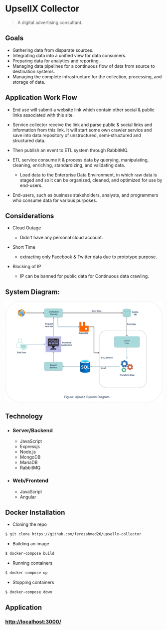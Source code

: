 UpsellX Collector
================
> A digital advertising consultant.
## Goals
- Gathering data from disparate sources.
- Integrating data into a unified view for data consumers.
- Preparing data for analytics and reporting.
- Managing data pipelines for a continuous flow of data from source to destination systems.
- Managing the complete infrastructure for the collection, processing, and storage of data.
## Application Work Flow
- End use will submit a website link which contain other social & public links associated with this site.
- Service collector receive the link and parse public & social links and information from this link. It will start some own crawler service and save into data repository of unstructured, semi-structured and structured data.
- Then publish an event to ETL system through RabbitMQ.
- ETL service consume it & process data by querying, manipulating, cleaning, enriching, standardizing, and validating data.
  
    - Load data to the Enterprise Data Environment, in which raw data is staged and so it can be organized, cleaned, and optimized for use by end-users.
- End-users, such as business stakeholders, analysts, and programmers who consume data for various purposes.
## Considerations
- Cloud Outage

    - Didn't have any personal cloud account.
- Short Time

    - extracting only Facebook & Twitter data due to prototype purpose.
- Blocking of IP

    - IP can be banned for public data for Continuous data crawling.
  
## System Diagram:
![UpsellX](system_diagram.jpg "UpsellX")

## Technology
- ### Server/Backend
  - JavaScript
  - Expressjs
  - Node.js
  - MongoDB
  - MariaDB
  - RabbitMQ

- ### Web/Frontend
  - JavaScript
  - Angular
  
## Docker Installation
* Cloning the repo

```bash
$ git clone https://github.com/ferozahmed26/upsellx-collector
```
* Building an image

```bash
$ docker-compose build
```

* Running containers

```bash
$ docker-compose up
```

* Stopping containers

```bash
$ docker-compose down
```
## Application
### [http://localhost:3000/](http://localhost:3000/)
